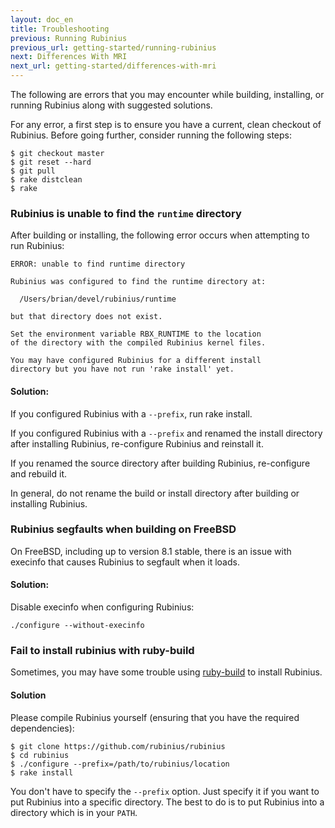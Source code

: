 ```yaml
---
layout: doc_en
title: Troubleshooting
previous: Running Rubinius
previous_url: getting-started/running-rubinius
next: Differences With MRI
next_url: getting-started/differences-with-mri
---
```


The following are errors that you may encounter while building, installing, or
running Rubinius along with suggested solutions.

For any error, a first step is to ensure you have a current, clean checkout of
Rubinius. Before going further, consider running the following steps:

    $ git checkout master
    $ git reset --hard
    $ git pull
    $ rake distclean
    $ rake


### Rubinius is unable to find the `runtime` directory

  After building or installing, the following error occurs when attempting to
  run Rubinius:

    ERROR: unable to find runtime directory

    Rubinius was configured to find the runtime directory at:

      /Users/brian/devel/rubinius/runtime

    but that directory does not exist.

    Set the environment variable RBX_RUNTIME to the location
    of the directory with the compiled Rubinius kernel files.

    You may have configured Rubinius for a different install
    directory but you have not run 'rake install' yet.

#### Solution:

  If you configured Rubinius with a `--prefix`, run rake install.

  If you configured Rubinius with a `--prefix` and renamed the install
  directory after installing Rubinius, re-configure Rubinius and reinstall it.

  If you renamed the source directory after building Rubinius, re-configure
  and rebuild it.

  In general, do not rename the build or install directory after building or
  installing Rubinius.


### Rubinius segfaults when building on FreeBSD

  On FreeBSD, including up to version 8.1 stable, there is an issue with execinfo that
  causes Rubinius to segfault when it loads.

#### Solution:

  Disable execinfo when configuring Rubinius:

    ./configure --without-execinfo

### Fail to install rubinius with ruby-build

  Sometimes, you may have some trouble using
  [ruby-build](https://github.com/sstephenson/ruby-build) to install Rubinius.

#### Solution

  Please compile Rubinius yourself (ensuring that you have the required dependencies):

    $ git clone https://github.com/rubinius/rubinius
    $ cd rubinius
    $ ./configure --prefix=/path/to/rubinius/location
    $ rake install

  You don't have to specify the `--prefix` option. Just specify it if you want to put
  Rubinius into a specific directory. The best to do is to put Rubinius into a
  directory which is in your `PATH`.
